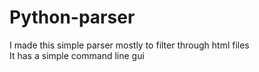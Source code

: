 # Python-parser

I made this simple parser mostly to filter through html files <br />
It has a simple command line gui
